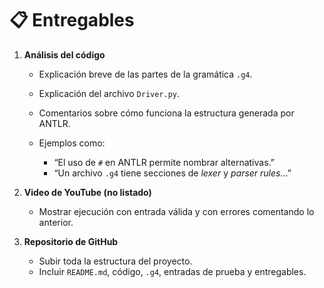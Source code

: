 # 📋 Entregables

1. **Análisis del código**

   * Explicación breve de las partes de la gramática `.g4`.
   * Explicación del archivo `Driver.py`.
   * Comentarios sobre cómo funciona la estructura generada por ANTLR.
   * Ejemplos como:

     * “El uso de `#` en ANTLR permite nombrar alternativas.”
     * “Un archivo `.g4` tiene secciones de *lexer* y *parser rules*...”

2. **Video de YouTube (no listado)**

   * Mostrar ejecución con entrada válida y con errores comentando lo anterior.

3. **Repositorio de GitHub**

   * Subir toda la estructura del proyecto.
   * Incluir `README.md`, código, `.g4`, entradas de prueba y entregables.
